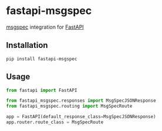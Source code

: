 # fastapi-msgspec

[msgspec](https://github.com/jcrist/msgspec) integration for [FastAPI](https://github.com/tiangolo/fastapi/)

## Installation
```shell
pip install fastapi-msgspec
```

## Usage
```python
from fastapi import FastAPI

from fastapi_msgspec.responses import MsgSpecJSONResponse
from fastapi_msgspec.routing import MsgSpecRoute

app = FastAPI(default_response_class=MsgSpecJSONResponse)
app.router.route_class = MsgSpecRoute

```